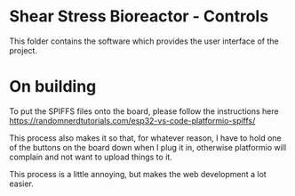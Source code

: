# Shear Stress Bioreactor - Controls
This folder contains the software which provides the user interface of the project.

# On building
To put the SPIFFS files onto the board, please follow the instructions here https://randomnerdtutorials.com/esp32-vs-code-platformio-spiffs/

This process also makes it so that, for whatever reason, I have to hold one of the buttons on the board down when I plug it in, otherwise platformio will complain and not want to upload things to it. 

This process is a little annoying, but makes the web development a lot easier.

